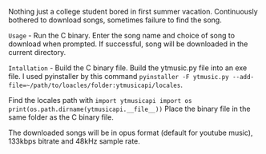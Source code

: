 Nothing just a college student bored in first summer vacation. Continuously bothered to download songs, sometimes failure to find the song. 

`Usage` - Run the C binary. Enter the song name and choice of song to download when prompted. If successful, song will be downloaded in the current directory. 

`Intallation` - 
    Build the C binary file. 
    Build the ytmusic.py file into an exe file. I used pyinstaller by this command 
    `pyinstaller -F ytmusic.py --add-file=~/path/to/loacles/folder:ytmusicapi/locales`. 

Find the locales path with 
      `import ytmusicapi
      import os
      print(os.path.dirname(ytmusicapi.__file__))`
Place the binary file in the same folder as the C binary file. 

The downloaded songs will be in opus format (default for youtube music), 133kbps bitrate and 48kHz sample rate. 
